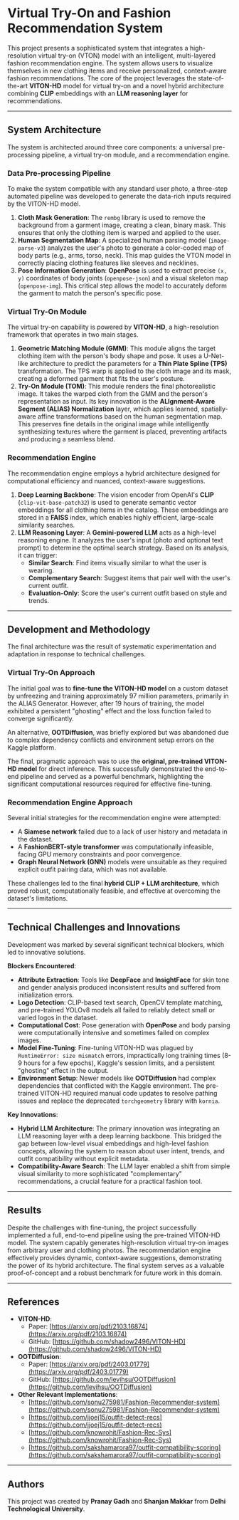 # Virtual Try-On and Fashion Recommendation System

This project presents a sophisticated system that integrates a high-resolution virtual try-on (VTON) model with an intelligent, multi-layered fashion recommendation engine. The system allows users to visualize themselves in new clothing items and receive personalized, context-aware fashion recommendations. The core of the project leverages the state-of-the-art **VITON-HD** model for virtual try-on and a novel hybrid architecture combining **CLIP** embeddings with an **LLM reasoning layer** for recommendations.

---

## System Architecture

The system is architected around three core components: a universal pre-processing pipeline, a virtual try-on module, and a recommendation engine.

### Data Pre-processing Pipeline

To make the system compatible with any standard user photo, a three-step automated pipeline was developed to generate the data-rich inputs required by the VITON-HD model.

1.  **Cloth Mask Generation**: The `rembg` library is used to remove the background from a garment image, creating a clean, binary mask. This ensures that only the clothing item is warped and applied to the user.
2.  **Human Segmentation Map**: A specialized human parsing model (`image-parse-v3`) analyzes the user's photo to generate a color-coded map of body parts (e.g., arms, torso, neck). This map guides the VTON model in correctly placing clothing features like sleeves and necklines.
3.  **Pose Information Generation**: **OpenPose** is used to extract precise `(x, y)` coordinates of body joints (`openpose-json`) and a visual skeleton map (`openpose-img`). This critical step allows the model to accurately deform the garment to match the person's specific pose.

### Virtual Try-On Module

The virtual try-on capability is powered by **VITON-HD**, a high-resolution framework that operates in two main stages.

1.  **Geometric Matching Module (GMM)**: This module aligns the target clothing item with the person's body shape and pose. It uses a U-Net-like architecture to predict the parameters for a **Thin Plate Spline (TPS)** transformation. The TPS warp is applied to the cloth image and its mask, creating a deformed garment that fits the user's posture.
2.  **Try-On Module (TOM)**: This module renders the final photorealistic image. It takes the warped cloth from the GMM and the person's representation as input. Its key innovation is the **ALIgnment-Aware Segment (ALIAS) Normalization** layer, which applies learned, spatially-aware affine transformations based on the human segmentation map. This preserves fine details in the original image while intelligently synthesizing textures where the garment is placed, preventing artifacts and producing a seamless blend.

### Recommendation Engine

The recommendation engine employs a hybrid architecture designed for computational efficiency and nuanced, context-aware suggestions.

1.  **Deep Learning Backbone**: The vision encoder from OpenAI's **CLIP** (`clip-vit-base-patch32`) is used to generate semantic vector embeddings for all clothing items in the catalog. These embeddings are stored in a **FAISS** index, which enables highly efficient, large-scale similarity searches.
2.  **LLM Reasoning Layer**: A **Gemini-powered LLM** acts as a high-level reasoning engine. It analyzes the user's input (photo and optional text prompt) to determine the optimal search strategy. Based on its analysis, it can trigger:
    * **Similar Search**: Find items visually similar to what the user is wearing.
    * **Complementary Search**: Suggest items that pair well with the user's current outfit.
    * **Evaluation-Only**: Score the user's current outfit based on style and trends.

---

## Development and Methodology

The final architecture was the result of systematic experimentation and adaptation in response to technical challenges.

### Virtual Try-On Approach

The initial goal was to **fine-tune the VITON-HD model** on a custom dataset by unfreezing and training approximately 97 million parameters, primarily in the ALIAS Generator. However, after 19 hours of training, the model exhibited a persistent "ghosting" effect and the loss function failed to converge significantly.

An alternative, **OOTDiffusion**, was briefly explored but was abandoned due to complex dependency conflicts and environment setup errors on the Kaggle platform.

The final, pragmatic approach was to use the **original, pre-trained VITON-HD model** for direct inference. This successfully demonstrated the end-to-end pipeline and served as a powerful benchmark, highlighting the significant computational resources required for effective fine-tuning.

### Recommendation Engine Approach

Several initial strategies for the recommendation engine were attempted:
* A **Siamese network** failed due to a lack of user history and metadata in the dataset.
* A **FashionBERT-style transformer** was computationally infeasible, facing GPU memory constraints and poor convergence.
* **Graph Neural Network (GNN)** models were unsuitable as they required explicit outfit pairing data, which was not available.

These challenges led to the final **hybrid CLIP + LLM architecture**, which proved robust, computationally feasible, and effective at overcoming the dataset's limitations.

---

## Technical Challenges and Innovations

Development was marked by several significant technical blockers, which led to innovative solutions.

**Blockers Encountered**:

* **Attribute Extraction**: Tools like **DeepFace** and **InsightFace** for skin tone and gender analysis produced inconsistent results and suffered from initialization errors.
* **Logo Detection**: CLIP-based text search, OpenCV template matching, and pre-trained YOLOv8 models all failed to reliably detect small or varied logos in the dataset.
* **Computational Cost**: Pose generation with **OpenPose** and body parsing were computationally intensive and sometimes failed on complex images.
* **Model Fine-Tuning**: Fine-tuning VITON-HD was plagued by `RuntimeError: size mismatch` errors, impractically long training times (8-9 hours for a few epochs), Kaggle's session limits, and a persistent "ghosting" effect in the output.
* **Environment Setup**: Newer models like **OOTDiffusion** had complex dependencies that conflicted with the Kaggle environment. The pre-trained VITON-HD required manual code updates to resolve pathing issues and replace the deprecated `torchgeometry` library with `kornia`.

**Key Innovations**:

* **Hybrid LLM Architecture**: The primary innovation was integrating an LLM reasoning layer with a deep learning backbone. This bridged the gap between low-level visual embeddings and high-level fashion concepts, allowing the system to reason about user intent, trends, and outfit compatibility without explicit metadata.
* **Compatibility-Aware Search**: The LLM layer enabled a shift from simple visual similarity to more sophisticated "complementary" recommendations, a crucial feature for a practical fashion tool.

---

## Results

Despite the challenges with fine-tuning, the project successfully implemented a full, end-to-end pipeline using the pre-trained VITON-HD model. The system capably generates high-resolution virtual try-on images from arbitrary user and clothing photos. The recommendation engine effectively provides dynamic, context-aware suggestions, demonstrating the power of its hybrid architecture. The final system serves as a valuable proof-of-concept and a robust benchmark for future work in this domain.

---

## References

* **VITON-HD**:
    * Paper: [https://arxiv.org/pdf/2103.16874](https://arxiv.org/pdf/2103.16874)
    * GitHub: [https://github.com/shadow2496/VITON-HD](https://github.com/shadow2496/VITON-HD)
* **OOTDiffusion**:
    * Paper: [https://arxiv.org/pdf/2403.01779](https://arxiv.org/pdf/2403.01779)
    * GitHub: [https://github.com/levihsu/OOTDiffusion](https://github.com/levihsu/OOTDiffusion)
* **Other Relevant Implementations**:
    * [https://github.com/sonu275981/Fashion-Recommender-system](https://github.com/sonu275981/Fashion-Recommender-system)
    * [https://github.com/jjoej15/outfit-detect-recs](https://github.com/jjoej15/outfit-detect-recs)
    * [https://github.com/knowrohit/Fashion-Rec-Sys](https://github.com/knowrohit/Fashion-Rec-Sys)
    * [https://github.com/sakshamarora97/outfit-compatibility-scoring](https://github.com/sakshamarora97/outfit-compatibility-scoring)

---

## Authors

This project was created by **Pranay Gadh** and **Shanjan Makkar** from **Delhi Technological University**.
